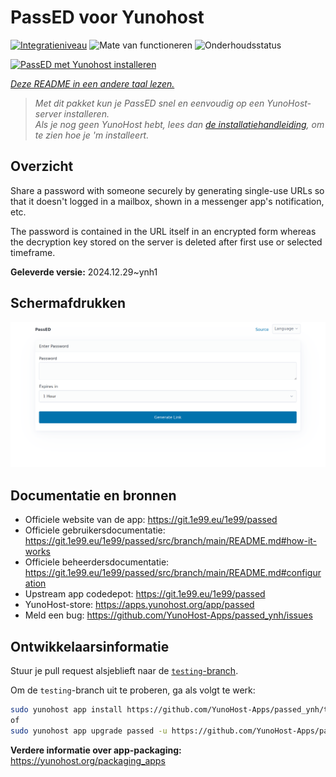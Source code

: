 <!--
NB: Deze README is automatisch gegenereerd door <https://github.com/YunoHost/apps/tree/master/tools/readme_generator>
Hij mag NIET handmatig aangepast worden.
-->

# PassED voor Yunohost

[![Integratieniveau](https://apps.yunohost.org/badge/integration/passed)](https://ci-apps.yunohost.org/ci/apps/passed/)
![Mate van functioneren](https://apps.yunohost.org/badge/state/passed)
![Onderhoudsstatus](https://apps.yunohost.org/badge/maintained/passed)

[![PassED met Yunohost installeren](https://install-app.yunohost.org/install-with-yunohost.svg)](https://install-app.yunohost.org/?app=passed)

*[Deze README in een andere taal lezen.](./ALL_README.md)*

> *Met dit pakket kun je PassED snel en eenvoudig op een YunoHost-server installeren.*  
> *Als je nog geen YunoHost hebt, lees dan [de installatiehandleiding](https://yunohost.org/install), om te zien hoe je 'm installeert.*

## Overzicht

Share a password with someone securely by generating single-use URLs so that it doesn't logged in a mailbox, shown in a messenger app's notification, etc. 

The password is contained in the URL itself in an encrypted form whereas the decryption key stored on the server is deleted after first use or selected timeframe. 


**Geleverde versie:** 2024.12.29~ynh1

## Schermafdrukken

![Schermafdrukken van PassED](./doc/screenshots/passed_ynh.png)

## Documentatie en bronnen

- Officiele website van de app: <https://git.1e99.eu/1e99/passed>
- Officiele gebruikersdocumentatie: <https://git.1e99.eu/1e99/passed/src/branch/main/README.md#how-it-works>
- Officiele beheerdersdocumentatie: <https://git.1e99.eu/1e99/passed/src/branch/main/README.md#configuration>
- Upstream app codedepot: <https://git.1e99.eu/1e99/passed>
- YunoHost-store: <https://apps.yunohost.org/app/passed>
- Meld een bug: <https://github.com/YunoHost-Apps/passed_ynh/issues>

## Ontwikkelaarsinformatie

Stuur je pull request alsjeblieft naar de [`testing`-branch](https://github.com/YunoHost-Apps/passed_ynh/tree/testing).

Om de `testing`-branch uit te proberen, ga als volgt te werk:

```bash
sudo yunohost app install https://github.com/YunoHost-Apps/passed_ynh/tree/testing --debug
of
sudo yunohost app upgrade passed -u https://github.com/YunoHost-Apps/passed_ynh/tree/testing --debug
```

**Verdere informatie over app-packaging:** <https://yunohost.org/packaging_apps>

